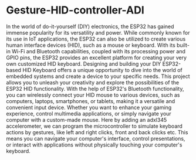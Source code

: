 # Gesture-HID-controller-ADI
In the world of do-it-yourself (DIY) electronics, the ESP32 has gained immense popularity for its versatility and power. While commonly known for its use in IoT applications, the ESP32 can also be utilized to create various human interface devices (HID), such as a mouse or keyboard. With its built-in Wi-Fi and Bluetooth capabilities, coupled with its processing power and GPIO pins, the ESP32 provides an excellent platform for creating your very own customized HID keyboard.
Designing and building your DIY ESP32-based HID Keyboard offers a unique opportunity to dive into the world of embedded systems and create a device to your specific needs. This project allows you to unleash your creativity and explore the possibilities of the ESP32 HID functionality. With the help of ESP32's Bluetooth functionality, you can wirelessly connect your HID mouse to various devices, such as computers, laptops, smartphones, or tablets, making it a versatile and convenient input device. Whether you want to enhance your gaming experience, control multimedia applications, or simply navigate your computer with a custom-made mouse.
Here by adding an adxl345 accelerometer, we can program the microcontroller to simulate keyboard actions by gestures, like left and right clicks, front and back clicks etc. This means you can navigate your computer's interface, control presentations, or interact with applications without physically touching your computer's keyboard.
